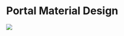 # Portal Material Design
[![](https://img.shields.io/badge/JitPack%20-lates%20version-blue)](https://jitpack.io/#NobleSoftwareAndroid/PortalMaterialDesign)